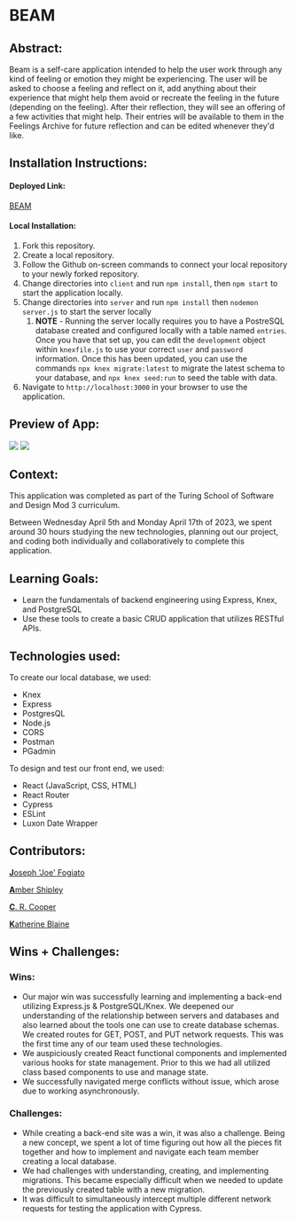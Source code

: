 # BEAM


## Abstract:

[//]: <>

Beam is a self-care application intended to help the user work through any kind of feeling or emotion they might be experiencing. The user will be asked to choose a feeling and reflect on it, add anything about their experience that might help them avoid or recreate the feeling in the future (depending on the feeling). After their reflection, they will see an offering of a few activities that might help. Their entries will be available to them in the Feelings Archive for future reflection and can be edited whenever they'd like. 


## Installation Instructions:

[//]: <>

#### Deployed Link:
[BEAM](TBD)

#### Local Installation:
1. Fork this repository.
2. Create a local repository.
3. Follow the Github on-screen commands to connect your local repository to your newly forked repository.
4. Change directories into `client` and run `npm install`, then `npm start` to start the application locally.
5. Change directories into `server` and run `npm install` then `nodemon server.js` to start the server locally
	1. **NOTE** - Running the server locally requires you to have a PostreSQL database created and configured locally with a table named `entries`. Once you have that set up, you can edit the `development` object within `knexfile.js` to use your correct `user` and `password` information. Once this has been updated, you can use the commands `npx knex migrate:latest` to migrate the latest schema to your database, and `npx knex seed:run` to seed the table with data.
6. Navigate to `http://localhost:3000` in your browser to use the application. 
  

## Preview of App:

[//]: <>

![](https://github.com/espressoGoddess/beam/blob/main/Beam1.gif)
![](https://github.com/espressoGoddess/beam/blob/main/Beam2.gif)


## Context:

[//]: <>

This application was completed as part of the Turing School of Software and Design Mod 3 curriculum.

Between Wednesday April 5th and Monday April 17th of 2023, we spent around 30 hours studying the new technologies, planning out our project, and coding both individually and collaboratively to complete this application.

  
## Learning Goals:

[//]: <>

- Learn the fundamentals of backend engineering using Express, Knex, and PostgreSQL
- Use these tools to create a basic CRUD application that utilizes RESTful APIs. 


## Technologies used:

To create our local database, we used:
- Knex
- Express
- PostgresQL
- Node.js
- CORS
- Postman
- PGadmin

To design and test our front end, we used:
- React (JavaScript, CSS, HTML)
- React Router
- Cypress
- ESLint
- Luxon Date Wrapper


## Contributors:

[//]: <>

[**J**oseph 'Joe' Fogiato](https://github.com/jfogiato)

[**A**mber Shipley](https://github.com/espressoGoddess)

[**C**. R. Cooper](https://github.com/chrissycooper)

[**K**atherine Blaine](https://github.com/KatherineBlaine)


## Wins + Challenges:

[//]: <>

### Wins: 

- Our major win was successfully learning and implementing a back-end utilizing Express.js & PostgreSQL/Knex. We deepened our understanding of the relationship between servers and databases and also learned about the tools one can use to create database schemas. We created routes for GET, POST, and PUT network requests. This was the first time any of our team used these technologies.
- We auspiciously created React functional components and implemented various hooks for state management. Prior to this we had all utilized class based components to use and manage state. 
- We successfully navigated merge conflicts without issue, which arose due to working asynchronously.

### Challenges: 

- While creating a back-end site was a win, it was also a challenge. Being a new concept, we spent a lot of time figuring out how all the pieces fit together and how to implement and navigate each team member creating a local database.
- We had challenges with understanding, creating, and implementing migrations. This became especially difficult when we needed to update the previously created table with a new migration.
- It was difficult to simultaneously intercept multiple different network requests for testing the application with Cypress.

